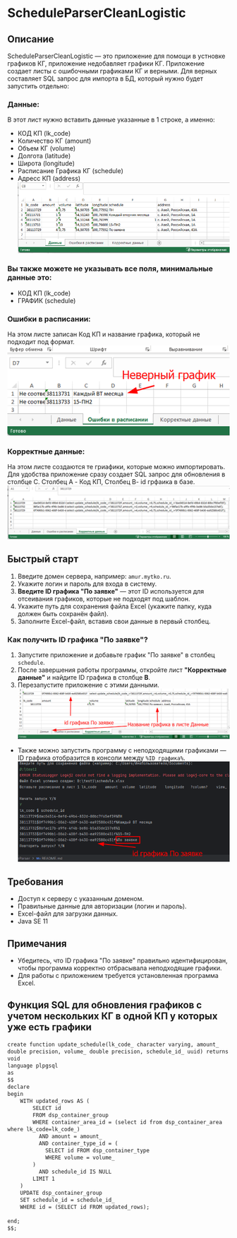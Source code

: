 ﻿# ScheduleParserCleanLogistic

## Описание
ScheduleParserCleanLogistic — это приложение для помощи в устновке графиков КГ, приложение недобавляет графики КГ. 
Приложение создает листы с ошибочными графиками КГ и верными. Для верных составляет SQL запрос для импорта в БД, который нужно будет запустить отдельно:
### Данные: 
В этот лист нужно вставить данные указанные в 1 строке, а именно:
  - КОД КП (lk_code)
  - Количество КГ (amount)
  - Объем КГ (volume)
  - Долгота (latitude)
  - Широта (longitude)
  - Расписание Графика КГ (schedule)
  - Адресс КП (address)
![](/images/Data.png)
### Вы также можете не указывать все поля, минимальные данные это:
- КОД КП (lk_code)
- ГРАФИК (schedule)



### Ошибки в расписании:
На этом листе записан Код КП и название графика, который не подходит под формат.
![](/images/error_in_schedule.png)
### Корректные данные:
На этом листе создаются те гриафики, которые можно импортировать. Для удобства приложение сразу создает SQL запрос для обновления в столбце C. Столбец A - Код КП, Столбец B- id грфаика в базе. 
![](/images/correct_data.png)
## Быстрый старт
1. Введите домен сервера, например: `amur.mytko.ru`.
2. Укажите логин и пароль для входа в систему.
3. **Введите ID графика "По заявке"** — этот ID используется для отсеивания графиков, которые не подходят под шаблон.
4. Укажите путь для сохранения файла Excel (укажите папку, куда должен быть сохранён файл).
5. Заполните Excel-файл, вставив свои данные в первый столбец.

### Как получить ID графика "По заявке"?
  1. Запустите приложение и добавьте график "По заявке" в столбец `schedule`.
  2. После завершения работы программы, откройте лист **"Корректные данные"** и найдите ID графика в столбце **B**.
  3. Перезапустите приложение с этими данными.
  ![](/images/get_id_1.png)
   - Также можно запустить программу с неподходящими графиками — ID графика отобразится в консоли между `%ID графика%`.
     ![](/images/get_id_2.png)

## Требования
- Доступ к серверу с указанным доменом.
- Правильные данные для авторизации (логин и пароль).
- Excel-файл для загрузки данных.
- Java SE 11

## Примечания
- Убедитесь, что ID графика "По заявке" правильно идентифицирован, чтобы программа корректно отбрасывала неподходящие графики.
- Для работы с приложением требуется установленная программа Excel.
## Функция SQL для обновления графиков с учетом нескольких КГ в одной КП у которых уже есть графики

````
create function update_schedule(lk_code_ character varying, amount_ double precision, volume_ double precision, schedule_id_ uuid) returns void
language plpgsql
as
$$
declare
begin
    WITH updated_rows AS (
        SELECT id
        FROM dsp_container_group
        WHERE container_area_id = (select id from dsp_container_area where lk_code=lk_code_)
          AND amount = amount_
          AND container_type_id = (
            SELECT id FROM dsp_container_type
            WHERE volume = volume_
        )
          AND schedule_id IS NULL
        LIMIT 1
    )
    UPDATE dsp_container_group
    SET schedule_id = schedule_id_
    WHERE id = (SELECT id FROM updated_rows);

end;
$$;
````
